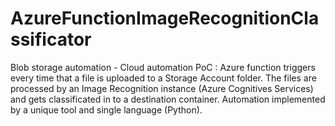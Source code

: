 # AzureFunctionImageRecognitionClassificator

Blob storage automation - Cloud automation PoC : Azure function triggers every time that a file is uploaded to a Storage Account folder. The files are processed by an Image Recognition instance (Azure Cognitives Services) and gets classificated in to a destination container. Automation implemented by a unique tool and single language (Python).

